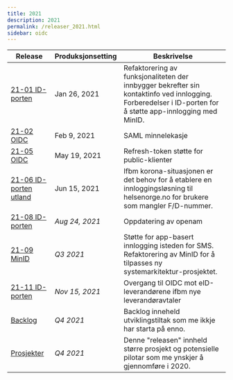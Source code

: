 ```yaml
---
title: 2021
description: 2021
permalink: /releaser_2021.html
sidebar: oidc
---
```


|Release|Produksjonsetting|Beskrivelse|
|-|-|-|
|[21-01 ID-porten](21-01_ID-porten.html)|Jan 26, 2021| Refaktorering av funksjonaliteten der innbygger bekrefter sin kontaktinfo ved innlogging.  Forberedelser i ID-porten for å støtte app-innlogging med MinID. |
|[21-02 OIDC](21-02_OIDC.html)|Feb 9, 2021| SAML minnelekasje |
|[21-05 OIDC](21-05_OIDC.html)|May 19, 2021| Refresh-token støtte for public-klienter |
|[21-06 ID-porten utland](21-06_ID-porten_utland.html)|Jun 15, 2021| Ifbm korona-situasjonen er det behov for å etablere en innloggingsløsning til helsenorge.no for brukere som mangler F/D-nummer.  |
|[21-08 ID-porten](21-08_ID-porten.html)|*Aug 24, 2021*| Oppdatering av openam |
|[21-09 MinID](21-09_MinID.html)|*Q3 2021*| Støtte for app-basert innlogging isteden for SMS.  Refaktorering av MinID for å tilpasses ny systemarkitektur-prosjektet. |
|[21-11 ID-porten](21-11_ID-porten.html)|*Nov 15, 2021*| Overgang til OIDC mot eID-leverandørene ifbm nye leverandøravtaler |
|[Backlog](Backlog.html)|*Q4 2021*| Backlog inneheld utviklingstiltak som me ikkje har starta på enno.  |
|[Prosjekter](Prosjekter.html)|*Q4 2021*| Denne "releasen" innheld større prosjekt og potensielle pilotar som me ynskjer å gjennomføre i 2020. |

